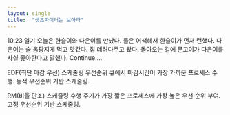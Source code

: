 ```yaml
---
layout: single
title:  "샛초파이터는 보아라"
---
```


10.23 일기
오늘은 한슬이와 다은이를 만났다.
둘은 어색해서 한슬이가 먼저 런했다.
다은이는 술 옴팡지게 먹고 맛갔다.
집 데려다주고 왔다.
돌아오는 길에 문고이가 다은이를 사실 좋아한다고 말했다.
Continue....

EDF(최단 마감 우선) 스케줄링
우선순위 큐에서 마감시간이 가장 가까운 프로세스 수행. 동적 우선순위 기반 스케줄링.

RM(비율 단조) 스케줄링
수행 주기가 가장 짧은 프로세스에 가장 높은 우선 순위 부여. 고정 우선순위 기반 스케줄링.
